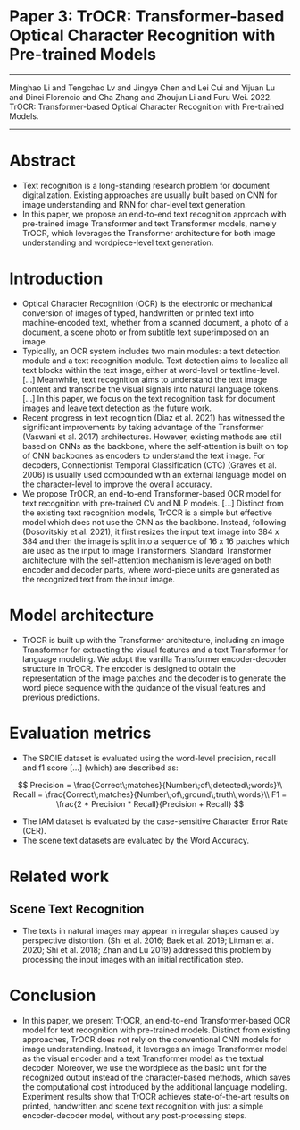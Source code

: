 # Paper 3: TrOCR: Transformer-based Optical Character Recognition with Pre-trained Models

---

Minghao Li and Tengchao Lv and Jingye Chen and Lei Cui and Yijuan Lu and Dinei Florencio and Cha Zhang and Zhoujun Li and Furu Wei. 2022. TrOCR: Transformer-based Optical Character Recognition with Pre-trained Models.

---

# Abstract

- Text recognition is a long-standing research problem for document digitalization. Existing approaches are usually built based on CNN for image understanding and RNN for char-level text generation.
- In this paper, we propose an end-to-end text recognition approach with pre-trained image Transformer and text Transformer models, namely TrOCR, which leverages the Transformer architecture for both image understanding and wordpiece-level text generation.

# Introduction

- Optical Character Recognition (OCR) is the electronic or mechanical conversion of images of typed, handwritten or printed text into machine-encoded text, whether from a scanned document, a photo of a document, a scene photo or from subtitle text superimposed on an image.
- Typically, an OCR system includes two main modules: a text detection module and a text recognition module. Text detection aims to localize all text blocks within the text image, either at word-level or textline-level. […] Meanwhile, text recognition aims to understand the text image content and transcribe the visual signals into natural language tokens. […] In this paper, we focus on the text recognition task for document images and leave text detection as the future work.
- Recent progress in text recognition (Diaz et al. 2021) has witnessed the significant improvements by taking advantage of the Transformer (Vaswani et al. 2017) architectures. However, existing methods are still based on CNNs as the backbone, where the self-attention is built on top of CNN backbones as encoders to understand the text image. For decoders, Connectionist Temporal Classification (CTC) (Graves et al. 2006) is usually used compounded with an external language model on the character-level to improve the overall accuracy.
- We propose TrOCR, an end-to-end Transformer-based OCR model for text recognition with pre-trained CV and NLP models. […] Distinct from the existing text recognition models, TrOCR is a simple but effective model which does not use the CNN as the backbone. Instead, following (Dosovitskiy et al. 2021), it first resizes the input text image into 384 x 384 and then the image is split into a sequence of 16 x 16 patches which are used as the input to image Transformers. Standard Transformer architecture with the self-attention mechanism is leveraged on both encoder and decoder parts, where word-piece units are generated as the recognized text from the input image.

# Model architecture

- TrOCR is built up with the Transformer architecture, including an image Transformer for extracting the visual features and a text Transformer for language modeling. We adopt the vanilla Transformer encoder-decoder structure in TrOCR. The encoder is designed to obtain the representation of the image patches and the decoder is to generate the word piece sequence with the guidance of the visual features and previous predictions.

# Evaluation metrics

- The SROIE dataset is evaluated using the word-level precision, recall and f1 score […] (which) are described as:

$$
Precision = \frac{Correct\;matches}{Number\;of\;detected\;words}\\
Recall = \frac{Correct\;matches}{Number\;of\;ground\;truth\;words}\\
F1 = \frac{2 * Precision * Recall}{Precision + Recall}
$$

- The IAM dataset is evaluated by the case-sensitive Character Error Rate (CER).
- The scene text datasets are evaluated by the Word Accuracy.

# Related work

## Scene Text Recognition

- The texts in natural images may appear in irregular shapes caused by perspective distortion. (Shi et al. 2016; Baek et al. 2019; Litman et al. 2020; Shi et al. 2018; Zhan and Lu 2019) addressed this problem by processing the input images with an initial rectification step.

# Conclusion

- In this paper, we present TrOCR, an end-to-end Transformer-based OCR model for text recognition with pre-trained models. Distinct from existing approaches, TrOCR does not rely on the conventional CNN models for image understanding. Instead, it leverages an image Transformer model as the visual encoder and a text Transformer model as the textual decoder. Moreover, we use the wordpiece as the basic unit for the recognized output instead of the character-based methods, which saves the computational cost introduced by the additional language modeling. Experiment results show that TrOCR achieves state-of-the-art results on printed, handwritten and scene text recognition with just a simple encoder-decoder model, without any post-processing steps.